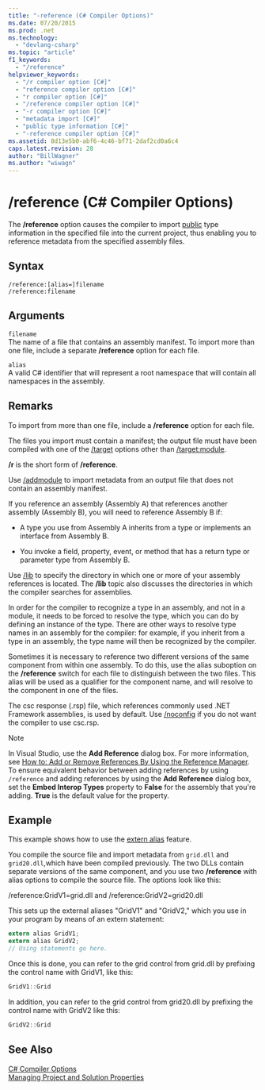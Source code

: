 ```yaml
---
title: "-reference (C# Compiler Options)"
ms.date: 07/20/2015
ms.prod: .net
ms.technology: 
  - "devlang-csharp"
ms.topic: "article"
f1_keywords: 
  - "/reference"
helpviewer_keywords: 
  - "/r compiler option [C#]"
  - "reference compiler option [C#]"
  - "r compiler option [C#]"
  - "/reference compiler option [C#]"
  - "-r compiler option [C#]"
  - "metadata import [C#]"
  - "public type information [C#]"
  - "-reference compiler option [C#]"
ms.assetid: 8d13e5b0-abf6-4c46-bf71-2daf2cd0a6c4
caps.latest.revision: 28
author: "BillWagner"
ms.author: "wiwagn"
---
```

# /reference (C# Compiler Options)
The **/reference** option causes the compiler to import [public](../../../csharp/language-reference/keywords/public.md) type information in the specified file into the current project, thus enabling you to reference metadata from the specified assembly files.  
  
## Syntax  
  
```console  
/reference:[alias=]filename  
/reference:filename  
```  
  
## Arguments  
 `filename`  
 The name of a file that contains an assembly manifest. To import more than one file, include a separate **/reference** option for each file.  
  
 `alias`  
 A valid C# identifier that will represent a root namespace that will contain all namespaces in the assembly.  
  
## Remarks  
 To import from more than one file, include a **/reference** option for each file.  
  
 The files you import must contain a manifest; the output file must have been compiled with one of the [/target](../../../csharp/language-reference/compiler-options/target-compiler-option.md) options other than [/target:module](../../../csharp/language-reference/compiler-options/target-module-compiler-option.md).  
  
 **/r** is the short form of **/reference**.  
  
 Use [/addmodule](../../../csharp/language-reference/compiler-options/addmodule-compiler-option.md) to import metadata from an output file that does not contain an assembly manifest.  
  
 If you reference an assembly (Assembly A) that references another assembly (Assembly B), you will need to reference Assembly B if:  
  
-   A type you use from Assembly A inherits from a type or implements an interface from Assembly B.  
  
-   You invoke a field, property, event, or method that has a return type or parameter type from Assembly B.  
  
 Use [/lib](../../../csharp/language-reference/compiler-options/lib-compiler-option.md) to specify the directory in which one or more of your assembly references is located. The **/lib** topic also discusses the directories in which the compiler searches for assemblies.  
  
 In order for the compiler to recognize a type in an assembly, and not in a module, it needs to be forced to resolve the type, which you can do by defining an instance of the type. There are other ways to resolve type names in an assembly for the compiler: for example, if you inherit from a type in an assembly, the type name will then be recognized by the compiler.  
  
 Sometimes it is necessary to reference two different versions of the same component from within one assembly. To do this, use the alias suboption on the **/reference** switch for each file to distinguish between the two files. This alias will be used as a qualifier for the component name, and will resolve to the component in one of the files.  
  
 The csc response (.rsp) file, which references commonly used .NET Framework assemblies, is used by default. Use [/noconfig](../../../csharp/language-reference/compiler-options/noconfig-compiler-option.md) if you do not want the compiler to use csc.rsp.  
  
> [!NOTE]
> In Visual Studio, use the **Add Reference** dialog box. For more information, see [How to: Add or Remove References By Using the Reference Manager](/visualstudio/ide/how-to-add-or-remove-references-by-using-the-reference-manager). To ensure equivalent behavior between adding references by using `/reference` and adding references by using the **Add Reference** dialog box, set the **Embed Interop Types** property to **False** for the assembly that you're adding. **True** is the default value for the property.  
  
## Example  
 This example shows how to use the [extern alias](../../../csharp/language-reference/keywords/extern-alias.md) feature.  
  
 You compile the source file and import metadata from `grid.dll` and `grid20.dll`,which have been compiled previously. The two DLLs contain separate versions of the same component, and you use two **/reference** with alias options to compile the source file. The options look like this:  
  
 /reference:GridV1=grid.dll and /reference:GridV2=grid20.dll  
  
 This sets up the external aliases "GridV1" and "GridV2," which you use in your program by means of an extern statement:  
  
```csharp  
extern alias GridV1;  
extern alias GridV2;  
// Using statements go here.  
```  
  
 Once this is done, you can refer to the grid control from grid.dll by prefixing the control name with GridV1, like this:  
  
```csharp  
GridV1::Grid  
```  
  
 In addition, you can refer to the grid control from grid20.dll by prefixing the control name with GridV2 like this:  
  
```csharp  
GridV2::Grid   
```  
  
## See Also  
 [C# Compiler Options](../../../csharp/language-reference/compiler-options/index.md)  
 [Managing Project and Solution Properties](/visualstudio/ide/managing-project-and-solution-properties)

